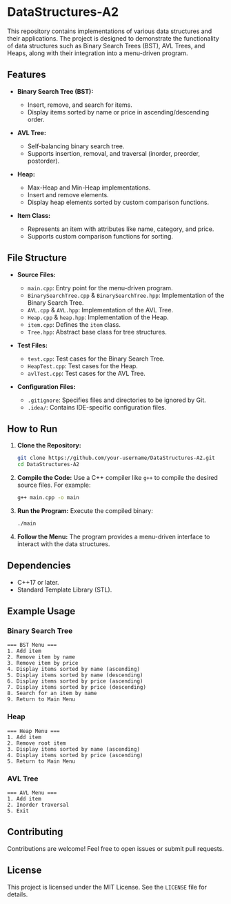 # DataStructures-A2

This repository contains implementations of various data structures and their applications. The project is designed to demonstrate the functionality of data structures such as Binary Search Trees (BST), AVL Trees, and Heaps, along with their integration into a menu-driven program.

## Features

- **Binary Search Tree (BST):**
  - Insert, remove, and search for items.
  - Display items sorted by name or price in ascending/descending order.

- **AVL Tree:**
  - Self-balancing binary search tree.
  - Supports insertion, removal, and traversal (inorder, preorder, postorder).

- **Heap:**
  - Max-Heap and Min-Heap implementations.
  - Insert and remove elements.
  - Display heap elements sorted by custom comparison functions.

- **Item Class:**
  - Represents an item with attributes like name, category, and price.
  - Supports custom comparison functions for sorting.

## File Structure

- **Source Files:**
  - `main.cpp`: Entry point for the menu-driven program.
  - `BinarySearchTree.cpp` & `BinarySearchTree.hpp`: Implementation of the Binary Search Tree.
  - `AVL.cpp` & `AVL.hpp`: Implementation of the AVL Tree.
  - `Heap.cpp` & `heap.hpp`: Implementation of the Heap.
  - `item.cpp`: Defines the `item` class.
  - `Tree.hpp`: Abstract base class for tree structures.

- **Test Files:**
  - `test.cpp`: Test cases for the Binary Search Tree.
  - `HeapTest.cpp`: Test cases for the Heap.
  - `avlTest.cpp`: Test cases for the AVL Tree.

- **Configuration Files:**
  - `.gitignore`: Specifies files and directories to be ignored by Git.
  - `.idea/`: Contains IDE-specific configuration files.

## How to Run

1. **Clone the Repository:**

   ```bash
   git clone https://github.com/your-username/DataStructures-A2.git
   cd DataStructures-A2
   ```

2. **Compile the Code:**
   Use a C++ compiler like `g++` to compile the desired source files. For example:

   ```bash
   g++ main.cpp -o main
   ```

3. **Run the Program:**
   Execute the compiled binary:

   ```bash
   ./main
   ```

4. **Follow the Menu:**
   The program provides a menu-driven interface to interact with the data structures.

## Dependencies

- C++17 or later.
- Standard Template Library (STL).

## Example Usage

### Binary Search Tree

```text
=== BST Menu ===
1. Add item
2. Remove item by name
3. Remove item by price
4. Display items sorted by name (ascending)
5. Display items sorted by name (descending)
6. Display items sorted by price (ascending)
7. Display items sorted by price (descending)
8. Search for an item by name
9. Return to Main Menu
```

### Heap

```text
=== Heap Menu ===
1. Add item
2. Remove root item
3. Display items sorted by name (ascending)
4. Display items sorted by price (ascending)
5. Return to Main Menu
```

### AVL Tree

```text
=== AVL Menu ===
1. Add item
2. Inorder traversal
5. Exit
```

## Contributing

Contributions are welcome! Feel free to open issues or submit pull requests.

## License

This project is licensed under the MIT License. See the `LICENSE` file for details.
